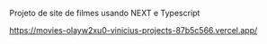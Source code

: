 Projeto de site de filmes usando NEXT e Typescript




https://movies-olayw2xu0-vinicius-projects-87b5c566.vercel.app/

